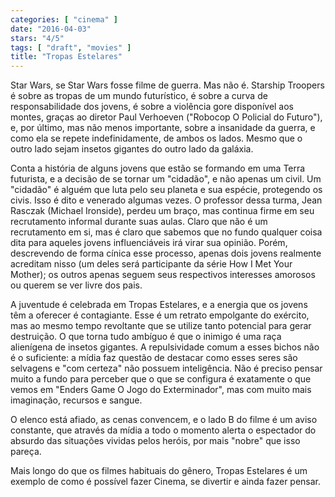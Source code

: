 ```yaml
---
categories: [ "cinema" ]
date: "2016-04-03"
stars: "4/5"
tags: [ "draft", "movies" ]
title: "Tropas Estelares"
---
```

Star Wars, se Star Wars fosse filme de guerra. Mas não é. Starship
Troopers é sobre as tropas de um mundo futurístico, é sobre a curva
de responsabilidade dos jovens, é sobre a violência gore disponível
aos montes, graças ao diretor Paul Verhoeven ("Robocop O Policial do
Futuro"), e, por último, mas não menos importante, sobre a insanidade
da guerra, e como ela se repete indefinidamente, de ambos os lados. Mesmo
que o outro lado sejam insetos gigantes do outro lado da galáxia.

Conta a história de alguns jovens que estão se formando em uma Terra
futurista, e a decisão de se tornar um "cidadão", e não apenas um
civil. Um "cidadão" é alguém que luta pelo seu planeta e sua espécie,
protegendo os civis. Isso é dito e venerado algumas vezes. O professor
dessa turma, Jean Rasczak (Michael Ironside), perdeu um braço, mas
continua firme em seu recrutamento informal durante suas aulas. Claro
que não é um recrutamento em si, mas é claro que sabemos que no fundo
qualquer coisa dita para aqueles jovens influenciáveis irá virar sua
opinião. Porém, descrevendo de forma cínica esse processo, apenas
dois jovens realmente acreditam nisso (um deles será participante da
série How I Met Your Mother); os outros apenas seguem seus respectivos
interesses amorosos ou querem se ver livre dos pais.

A juventude é celebrada em Tropas Estelares, e a energia que os
jovens têm a oferecer é contagiante. Esse é um retrato empolgante do
exército, mas ao mesmo tempo revoltante que se utilize tanto potencial
para gerar destruição. O que torna tudo ambíguo é que o inimigo é
uma raça alienígena de insetos gigantes. A repulsividade comum a esses
bichos não é o suficiente: a mídia faz questão de destacar como esses
seres são selvagens e "com certeza" não possuem inteligência. Não
é preciso pensar muito a fundo para perceber que o que se configura é
exatamente o que vemos em "Enders Game O Jogo do Exterminador", mas com
muito mais imaginação, recursos e sangue.

O elenco está afiado, as cenas convencem, e o lado B do filme é
um aviso constante, que através da mídia a todo o momento alerta o
espectador do absurdo das situações vividas pelos heróis, por mais
"nobre" que isso pareça.

Mais longo do que os filmes habituais do gênero, Tropas Estelares é
um exemplo de como é possível fazer Cinema, se divertir e ainda fazer
pensar.
